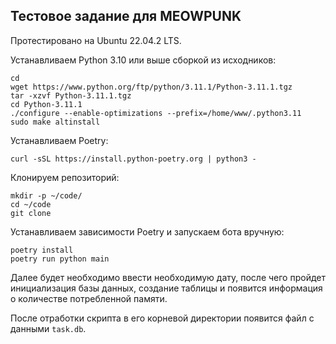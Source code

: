 ## Тестовое задание для MEOWPUNK

Протестировано на Ubuntu 22.04.2 LTS.

Устанавливаем Python 3.10 или выше сборкой из исходников:
```
cd
wget https://www.python.org/ftp/python/3.11.1/Python-3.11.1.tgz
tar -xzvf Python-3.11.1.tgz
cd Python-3.11.1
./configure --enable-optimizations --prefix=/home/www/.python3.11
sudo make altinstall
```

Устанавливаем Poetry:
```
curl -sSL https://install.python-poetry.org | python3 -
```

Клонируем репозиторий:
```
mkdir -p ~/code/
cd ~/code
git clone
```

Устанавливаем зависимости Poetry и запускаем бота вручную:
```
poetry install
poetry run python main
```

Далее будет необходимо ввести необходимую дату, после чего пройдет инициализация
базы данных, создание таблицы и появится информация о количестве потребленной памяти.

После отработки скрипта в его корневой директории появится файл с данными `task.db`.

